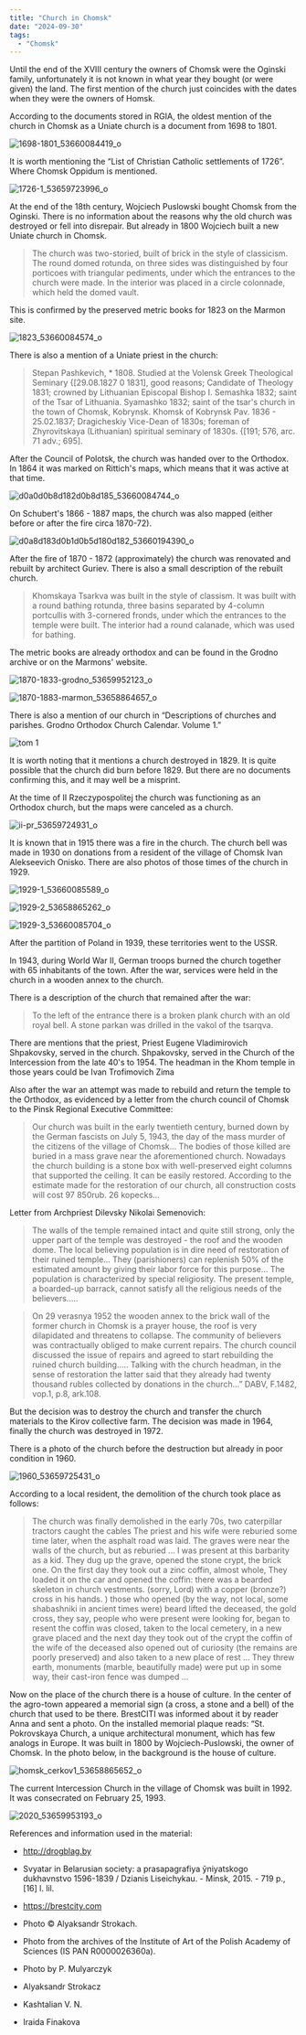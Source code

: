 ```yaml
---
title: "Church in Chomsk"
date: "2024-09-30"
tags: 
  - "Chomsk"
---
```


Until the end of the XVIII century the owners of Chomsk were the Oginski family, unfortunately it is not known in what year they bought (or were given) the land. The first mention of the church just coincides with the dates when they were the owners of Homsk.

According to the documents stored in RGIA, the oldest mention of the church in Chomsk as a Uniate church is a document from 1698 to 1801.

![1698-1801_53660084419_o](https://github.com/escfrpls/drochiczynpoleski/assets/125834172/f56c5ed1-4d8b-49b2-8fc7-b70bafa7d84f)

It is worth mentioning the “List of Christian Catholic settlements of 1726”. Where Chomsk Oppidum is mentioned.

![1726-1_53659723996_o](https://github.com/escfrpls/drochiczynpoleski/assets/125834172/aa7bbbf6-4dac-4517-9533-2bd5e639d8b6)

At the end of the 18th century, Wojciech Puslowski bought Chomsk from the Oginski. There is no information about the reasons why the old church was destroyed or fell into disrepair. But already in 1800 Wojciech built a new Uniate church in Chomsk.

> The church was two-storied, built of brick in the style of classicism. The round domed rotunda, on three sides was distinguished by four porticoes with triangular pediments, under which the entrances to the church were made. In the interior was placed in a circle colonnade, which held the domed vault.

This is confirmed by the preserved metric books for 1823 on the Marmon site.

![1823_53660084574_o](https://github.com/escfrpls/drochiczynpoleski/assets/125834172/e032f02d-08a7-4778-a87d-85e10af0095d)

There is also a mention of a Uniate priest in the church:

> Stepan Pashkevich, * 1808. Studied at the Volensk Greek Theological Seminary {[29.08.1827 0 1831], good reasons; Candidate of Theology 1831; crowned by Lithuanian Episcopal Bishop I. Semashka 1832; saint of the Tsar of Lithuania. Syamashko 1832; saint of the tsar's church in the town of Chomsk, Kobrynsk. Khomsk of Kobrynsk Pav. 1836 - 25.02.1837; Dragicheskiy Vice-Dean of 1830s; foreman of Zhyrovitskaya (Lithuanian) spiritual seminary of 1830s. {\[191; 576, arc. 71 adv.; 695\].

After the Council of Polotsk, the church was handed over to the Orthodox. In 1864 it was marked on Rittich's maps, which means that it was active at that time.

![d0a0d0b8d182d0b8d185_53660084744_o](https://github.com/escfrpls/drochiczynpoleski/assets/125834172/c6697f20-7374-4834-bece-ea6a972f3277)

On Schubert's 1866 - 1887 maps, the church was also mapped (either before or after the fire circa 1870-72).

![d0a8d183d0b1d0b5d180d182_53660194390_o](https://github.com/escfrpls/drochiczynpoleski/assets/125834172/20b4448a-9ba6-4420-bca6-5125e7816a82)

After the fire of 1870 - 1872 (approximately) the church was renovated and rebuilt by architect Guriev. There is also a small description of the rebuilt church.

> Khomskaya Tsarkva was built in the style of classism. It was built with a round bathing rotunda, three basins separated by 4-column portcullis with 3-cornered fronds, under which the entrances to the temple were built. The interior had a round calanade, which was used for bathing.

The metric books are already orthodox and can be found in the Grodno archive or on the Marmons' website.

![1870-1833-grodno_53659952123_o](https://github.com/escfrpls/drochiczynpoleski/assets/125834172/ad6c88dd-72d9-4394-a578-53ba021e6248)

![1870-1883-marmon_53658864657_o](https://github.com/escfrpls/drochiczynpoleski/assets/125834172/adfea44a-11b4-491b-bf6d-5780b274c1d7)

There is also a mention of our church in “Descriptions of churches and parishes. Grodno Orthodox Church Calendar. Volume 1.”

![tom 1](https://github.com/escfrpls/drochiczynpoleski/assets/125834172/c9fe3097-a7eb-4caf-9dbd-1ae7454c7694)

It is worth noting that it mentions a church destroyed in 1829. It is quite possible that the church did burn before 1829. But there are no documents confirming this, and it may well be a misprint.

At the time of II Rzeczypospolitej the church was functioning as an Orthodox church, but the maps were canceled as a church.

![ii-pr_53659724931_o](https://github.com/escfrpls/drochiczynpoleski/assets/125834172/07888535-831e-44dc-ac20-2ed385d6ddd4)

It is known that in 1915 there was a fire in the church. The church bell was made in 1930 on donations from a resident of the village of Chomsk Ivan Alekseevich Onisko. There are also photos of those times of the church in 1929.

![1929-1_53660085589_o](https://github.com/escfrpls/drochiczynpoleski/assets/125834172/0fb2f784-634e-4be0-966a-f3432bce2876)

![1929-2_53658865262_o](https://github.com/escfrpls/drochiczynpoleski/assets/125834172/f87d3022-6340-48cc-be56-281782794ab2)

![1929-3_53660085704_o](https://github.com/escfrpls/drochiczynpoleski/assets/125834172/6769a36d-5d8d-450a-a730-9bd722afe037)

After the partition of Poland in 1939, these territories went to the USSR.

In 1943, during World War II, German troops burned the church together with 65 inhabitants of the town. After the war, services were held in the church in a wooden annex to the church.

There is a description of the church that remained after the war:

> To the left of the entrance there is a broken plank church with an old royal bell. A stone parkan was drilled in the vakol of the tsarqva.

There are mentions that the priest, Priest Eugene Vladimirovich Shpakovsky, served in the church.
Shpakovsky, served in the Church of the Intercession from the late 40's to 1954. The headman in the Khom temple in those years could be Ivan Trofimovich Zima

Also after the war an attempt was made to rebuild and return the temple to the Orthodox, as evidenced by a letter from the church council of Chomsk to the Pinsk Regional Executive Committee:

> Our church was built in the early twentieth century, burned down by the German fascists on July 5, 1943, the day of the mass murder of the citizens of the village of Chomsk... The bodies of those killed are buried in a mass grave near the aforementioned church. Nowadays the church building is a stone box with well-preserved eight columns that supported the ceiling. It can be easily restored. According to the estimate made for the restoration of our church, all construction costs will cost 97 850rub. 26 kopecks...

Letter from Archpriest Dilevsky Nikolai Semenovich:

> The walls of the temple remained intact and quite still strong, only the upper part of the temple was destroyed - the roof and the wooden dome. The local believing population is in dire need of restoration of their ruined temple... They (parishioners) can replenish 50% of the estimated amount by giving their labor force for this purpose... The population is characterized by special religiosity. The present temple, a boarded-up barrack, cannot satisfy all the religious needs of the believers.....

> On 29 verasnya 1952 the wooden annex to the brick wall of the former church in Chomsk is a prayer house, the roof is very dilapidated and threatens to collapse. The community of believers was contractually obliged to make current repairs. The church council discussed the issue of repairs and agreed to start rebuilding the ruined church building..... Talking with the church headman, in the sense of restoration the latter said that they already had twenty thousand rubles collected by donations in the church...” DABV, F.1482, vop.1, p.8, ark.108.

But the decision was to destroy the church and transfer the church materials to the Kirov collective farm. The decision was made in 1964, finally the church was destroyed in 1972.

There is a photo of the church before the destruction but already in poor condition in 1960.

![1960_53659725431_o](https://github.com/escfrpls/drochiczynpoleski/assets/125834172/4d667b68-0794-462b-91b3-e2283382e6a4)

According to a local resident, the demolition of the church took place as follows:

> The church was finally demolished in the early 70s, two caterpillar tractors caught the cables
> The priest and his wife were reburied some time later, when the asphalt road was laid. The graves were near the walls of the church, but as reburied ...
> I was present at this barbarity as a kid. They dug up the grave, opened the stone crypt, the brick one. On the first day they took out a zinc coffin, almost whole,
> They loaded it on the car and opened the coffin: there was a bearded skeleton in church vestments.
> (sorry, Lord) with a copper (bronze?) cross in his hands. ) those who opened (by the way, not local, some shabashniki in ancient times were) beard lifted the deceased, the gold cross, they say, people who were present were looking for, began to resent the coffin was closed, taken to the local cemetery, in a new grave placed and the next day they took out of the crypt the coffin of the wife of the deceased also opened out of curiosity (the remains are poorly preserved) and also taken to a new place of rest ... They threw earth, monuments (marble, beautifully made) were put up in some way, their cast-iron fence was dumped ...

Now on the place of the church there is a house of culture. In the center of the agro-town appeared a memorial sign (a cross, a stone and a bell) of the church that used to be there. BrestCITI was informed about it by reader Anna and sent a photo. On the installed memorial plaque reads: “St. Pokrovskaya Church, a unique architectural monument, which has few analogs in Europe. It was built in 1800 by Wojciech-Puslowski, the owner of Chomsk. In the photo below, in the background is the house of culture.

![homsk_cerkov1_53658865652_o](https://github.com/escfrpls/drochiczynpoleski/assets/125834172/0906e876-7511-446c-aa95-9d4a936ec6f2)

The current Intercession Church in the village of Chomsk was built in 1992. It was consecrated on February 25, 1993.

![2020_53659953193_o](https://github.com/escfrpls/drochiczynpoleski/assets/125834172/f5146f9c-35c8-42fd-8a0b-563d162f5898)

References and information used in the material:

- http://drogblag.by

- Svyatar in Belarusian society: a prasapagrafiya ўniyatskogo dukhavnstvo 1596-1839 / Dzianis Liseichykau. - Minsk, 2015. - 719 p., \[16\] l. lil.

- https://brestcity.com

- Photo © Alyaksandr Strokach.

- Photo from the archives of the Institute of Art of the Polish Academy of Sciences (IS PAN R0000026360a).

- Photo by P. Mulyarczyk

- Alyaksandr Strokacz

- Kashtalian V. N.

- Iraida Finakova
